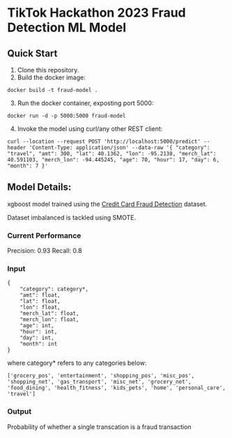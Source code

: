 # TikTok Hackathon 2023 Fraud Detection ML Model

## Quick Start
1. Clone this repository.
2. Build the docker image:
```
docker build -t fraud-model .
```
3. Run the docker container, exposting port 5000:
```
docker run -d -p 5000:5000 fraud-model
```
4. Invoke the model using curl/any other REST client:
```
curl --location --request POST 'http://localhost:5000/predict' --header 'Content-Type: application/json' --data-raw '{ "category": "travel", "amt": 300, "lat": 40.1362, "lon": -95.2138, "merch_lat": 40.591103, "merch_lon": -94.445245, "age": 70, "hour": 17, "day": 6, "month": 7 }' 
```

## Model Details:

xgboost model trained using the [Credit Card Fraud Detection](https://www.kaggle.com/datasets/kartik2112/fraud-detection?datasetId=817870&sortBy=voteCount) dataset. 

Dataset imbalanced is tackled using SMOTE.

### Current Performance
Precision: 0.93
Recall: 0.8

### Input
```
{
    "category": category*,
    "amt": float,
    "lat": float,
    "lon": float,
    "merch_lat": float,
    "merch_lon": float,
    "age": int,
    "hour": int,
    "day": int,
    "month": int
}
```

where category* refers to any categories below:
```
['grocery_pos', 'entertainment', 'shopping_pos', 'misc_pos', 'shopping_net', 'gas_transport', 'misc_net', 'grocery_net', 'food_dining', 'health_fitness', 'kids_pets', 'home', 'personal_care', 'travel']
```

### Output
Probability of whether a single transcation is a fraud transaction

